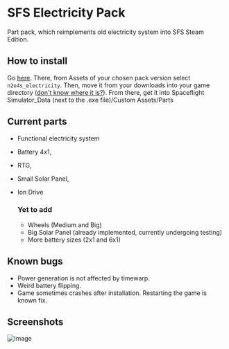 # SFS Electricity Pack

Part pack, which reimplements old electricity system into SFS Steam Edition.

## How to install

Go [here](https://github.com/DinitrogenTetroxide/sfs-electricity/releases). There, from Assets of your chosen pack version select `n2o4s_electricity`. Then, move it from your downloads into your game directory ([don't know where it is?](https://savelocation.net/steam-game-folder)). From there, get it into Spaceflight Simulator_Data (next to the .exe file)/Custom Assets/Parts

## Current parts
* Functional electricity system
* Battery 4x1,
* RTG,
* Small Solar Panel,
* Ion Drive
  
  ### Yet to add
  * Wheels (Medium and Big)
  * Big Solar Panel (already implemented, currently undergoing testing)
  * More battery sizes (2x1 and 6x1)
  
## Known bugs
  * Power generation is not affected by timewarp.
  * Weird battery flipping.
  * Game sometimes crashes after installation. Restarting the game is known fix.

## Screenshots
  ![image](https://user-images.githubusercontent.com/97482716/178156187-0f799515-86ba-4874-8434-a4f91d49ca70.png)
